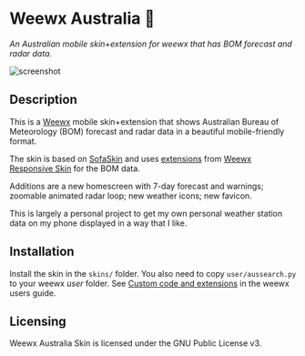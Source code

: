 # Weewx Australia :iphone:

*An Australian mobile skin+extension for weewx that has BOM forecast and radar data.*


![screenshot](https://github.com/raoulwegat/weewx-au-skin/raw/master/screenshot.png)



## Description

This is a [Weewx](http://www.weewx.com) mobile skin+extension that shows
Australian Bureau of Meteorology (BOM) forecast and radar data in a beautiful
mobile-friendly format.

The skin is based on [SofaSkin](http://neoground.com/projects/weewx/) and uses [extensions](https://github.com/dcapslock/weewx-responsive-skin/wiki/Australian-%27Search%27-Extensions)
from [Weewx Responsive Skin](https://github.com/dcapslock/weewx-responsive-skin)
for the BOM data.

Additions are a new homescreen with 7-day forecast and warnings; zoomable animated
radar loop; new weather icons; new favicon.

This is largely a personal project to get my own personal weather station
data on my phone displayed in a way that I like.

## Installation

Install the skin in the `skins/` folder. You also need to
copy `user/aussearch.py` to your weewx _user_ folder. See [Custom code and extensions](http://www.weewx.com/docs/usersguide.htm#Custom_code_or_extensions) in the weewx users guide.


<h2>Licensing</h2>

Weewx Australia Skin is licensed under the GNU Public License v3.
